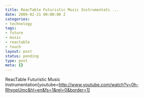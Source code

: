 ```yaml
---
title: ReacTable Futuristic Music Instrumentati ...
date: 2009-02-21 00:00:00 Z
categories:
- technology
tags:
- future
- music
- reactable
- touch
layout: post
status: pending
type: post
meta: {}
---
```


ReacTable Futuristic Music Instrumentation[youtube=http://www.youtube.com/watch?v=0h-RhyopUmc&hl=en&fs=1&rel=0&border=1]

